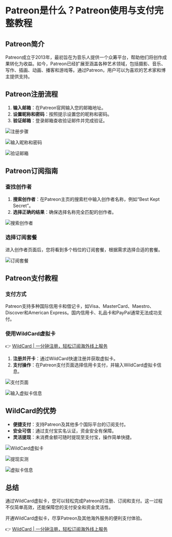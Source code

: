# Patreon是什么？Patreon使用与支付完整教程

## Patreon简介

Patreon成立于2013年，最初旨在为音乐人提供一个众筹平台，帮助他们将创作成果转化为收益。如今，Patreon已经扩展至涵盖各种艺术领域，包括摄影、音乐、写作、插画、动画、播客和游戏等。通过Patreon，用户可以为喜欢的艺术家和博主提供支持。

## Patreon注册流程

1. **输入邮箱**：在Patreon官网输入您的邮箱地址。
2. **设置昵称和密码**：按照提示设置您的昵称和密码。
3. **验证邮箱**：登录邮箱查收验证邮件并完成验证。

![注册步骤](https://bbtdd.com/img/19091297541912.webp)

![输入昵称和密码](https://bbtdd.com/img/029447427987595.webp)

![验证邮箱](https://bbtdd.com/img/620985148881.webp)

## Patreon订阅指南

### 查找创作者

1. **搜索创作者**：在Patreon主页的搜索栏中输入创作者名称，例如“Best Kept Secret”。
2. **选择正确的结果**：确保选择名称完全匹配的创作者。

![搜索创作者](https://bbtdd.com/img/1441494906.webp)

### 选择订阅套餐

进入创作者页面后，您将看到多个档位的订阅套餐，根据需求选择合适的套餐。

![订阅套餐](https://bbtdd.com/img/71330415581.webp)

## Patreon支付教程

### 支付方式

Patreon支持多种国际信用卡和借记卡，如Visa、MasterCard、Maestro、Discover和American Express。国内信用卡、礼品卡和PayPal通常无法成功支付。

### 使用WildCard虚拟卡

👉 [WildCard | 一分钟注册，轻松订阅海外线上服务](https://bbtdd.com/WildCard)

1. **注册并开卡**：通过WildCard快速注册并获取虚拟卡。
2. **支付操作**：在Patreon支付页面选择信用卡支付，并输入WildCard虚拟卡信息。

![支付页面](https://bbtdd.com/img/2170932553401713.webp)

![输入虚拟卡信息](https://bbtdd.com/img/5808122980770650.webp)

## WildCard的优势

- **便捷支付**：支持Patreon及其他多个国际平台的订阅支付。
- **安全可信**：通过支付宝实名认证，资金安全有保障。
- **灵活提现**：未消费金额可随时提现至支付宝，操作简单快捷。

![WildCard虚拟卡](https://bbtdd.com/img/320125719170.webp)

![提现实测](https://bbtdd.com/img/906553771871.webp)

![虚拟卡信息](https://bbtdd.com/img/9251477867997.webp)

## 总结

通过WildCard虚拟卡，您可以轻松完成Patreon的注册、订阅和支付。这一过程不仅简单高效，还能保障您的支付安全和资金灵活性。

开通WildCard虚拟卡，尽享Patreon及其他海外服务的便利支付体验。

👉 [WildCard | 一分钟注册，轻松订阅海外线上服务](https://bbtdd.com/WildCard)